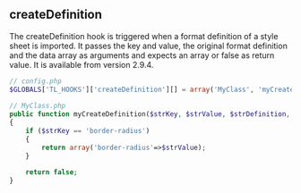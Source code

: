 createDefinition
----------------

The createDefinition hook is triggered when a format definition of a style sheet is imported. It passes the key and value, the original format definition and the data array as arguments and expects an array or false as return value. It is available from version 2.9.4.

```php
// config.php
$GLOBALS['TL_HOOKS']['createDefinition'][] = array('MyClass', 'myCreateDefinition');
 
// MyClass.php
public function myCreateDefinition($strKey, $strValue, $strDefinition, $arrSet)
{
    if ($strKey == 'border-radius')
    {
        return array('border-radius'=>$strValue);
    }
 
    return false;
}
``` 
